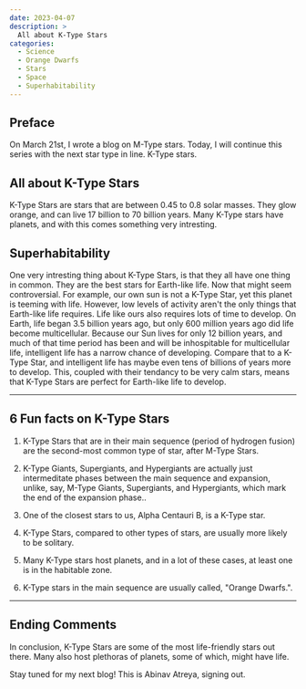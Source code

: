```yaml
---
date: 2023-04-07
description: >
  All about K-Type Stars
categories:
  - Science
  - Orange Dwarfs
  - Stars
  - Space
  - Superhabitability
---
```


## Preface
On March 21st, I wrote a blog on M-Type stars.  Today, I will continue this series with the next star type in line.  K-Type stars.

## All about K-Type Stars
K-Type Stars are stars that are between 0.45 to 0.8 solar masses.  They glow orange, and can live 17 billion to 70 billion years.  Many K-Type stars have planets, and with this comes something very intresting.

## Superhabitability
One very intresting thing about K-Type Stars, is that they all have one thing in common.  They are the best stars for Earth-like life.  Now that might seem controversial.  For example, our own sun is not a K-Type Star, yet this planet is teeming with life. However, low levels of activity aren't the only things that Earth-like life requires.  Life like ours also requires lots of time to develop.  On Earth, life began 3.5 billion years ago, but only 600 million years ago did life become multicellular.  Because our Sun lives for only 12 billion years, and much of that time period has been and will be inhospitable for multicellular life, intelligent life has a narrow chance of developing.  Compare that to a K-Type Star, and intelligent life has maybe even tens of billions of years more to develop.  This, coupled with their tendancy to be very calm stars, means that K-Type Stars are perfect for Earth-like life to develop.



<!-- more -->

---

## 6 Fun facts on K-Type Stars


1. K-Type Stars that are in their main sequence (period of hydrogen fusion) are the second-most common type of star, after M-Type Stars.

2. K-Type Giants, Supergiants, and Hypergiants are actually just intermeditate phases between the main sequence and expansion, unlike, say, M-Type Giants, Supergiants, and Hypergiants, which mark the end of the expansion phase..

3. One of the closest stars to us, Alpha Centauri B, is a K-Type star.

4. K-Type Stars, compared to other types of stars, are usually more likely to be solitary.

5. Many K-Type stars host planets, and in a lot of these cases, at least one is in the habitable zone.

6. K-Type stars in the main sequence are usually called, "Orange Dwarfs.".




---
## Ending Comments

In conclusion, K-Type Stars are some of the most life-friendly stars out there.  Many also host plethoras of planets, some of which, might have life.

Stay tuned for my next blog!  This is Abinav Atreya, signing out.